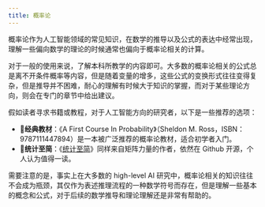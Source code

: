 ```yaml
---
title: 概率论
---
```


概率论作为人工智能领域的常见知识，在数学的推导以及公式的表达中经常出现，理解一些偏向数学的理论的时候通常也偏向于概率论相关的计算。

对于一般的使用来说，了解本科所教学的内容即可。大多数的概率论相关的公式总是离不开条件概率等内容，但是随着变量的增多，这些公式的变换形式往往变得复杂，但是推导并不困难，耐心的理解有时候大于知识的掌握，而对于某些理论方向，则会在专门的章节中给出建议。

假如读者寻求书籍或教程，对于人工智能方向的研究者，以下是一些推荐的选项：

- 📖**经典教材**：《A First Course In Probability》（Sheldon M. Ross，ISBN：9787111447894）是一本被广泛推荐的概率论教材，适合初学者入门。
- 📖**统计至简**：《[统计至简](https://github.com/Visualize-ML/Book5_Essentials-of-Probability-and-Statistics)》同样来自矩阵力量的作者，依然在 Github 开源，个人认为值得一读。

需要注意的是，事实上在大多数的 high-level AI 研究中，概率论相关的知识往往不会成为瓶颈，其仅作为表述推理流程的一种数学符号而存在，但是理解一些基本的概念和公式，对于后续的数学推导和理论理解还是非常有帮助的。